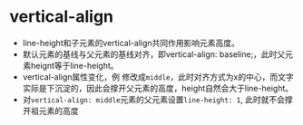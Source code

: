 # vertical-align
* line-height和子元素的vertical-align共同作用影响元素高度。
* 默认元素的基线与父元素的基线对齐，即vertical-align: baseline;，此时父元素heignt等于line-height。
* vertical-align属性变化，例 修改成`middle`，此时对齐方式为x的中心，而文字实际是下沉淀的，因此会撑开父元素的高度，height自然会大于line-height。
* 对`vertical-align: middle`元素的父元素设置`line-height: 1`, 此时就不会撑开祖元素的高度